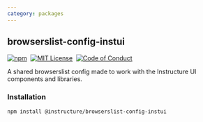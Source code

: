 ```yaml
---
category: packages
---
```


## browserslist-config-instui

[![npm][npm]][npm-url]&nbsp;
[![MIT License][license-badge]][license]&nbsp;
[![Code of Conduct][coc-badge]][coc]

A shared browserslist config made to work with the Instructure UI components and libraries.

### Installation

```sh
npm install @instructure/browserslist-config-instui
```

[npm]: https://img.shields.io/npm/v/@instructure/browserslist-config-instui.svg
[npm-url]: https://npmjs.com/package/@instructure/browserslist-config-instui
[license-badge]: https://img.shields.io/npm/l/instructure-ui.svg?style=flat-square
[license]: https://github.com/instructure/instructure-ui/blob/master/LICENSE
[coc-badge]: https://img.shields.io/badge/code%20of-conduct-ff69b4.svg?style=flat-square
[coc]: https://github.com/instructure/instructure-ui/blob/master/CODE_OF_CONDUCT.md
